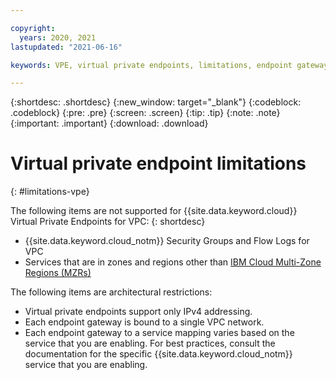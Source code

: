 ```yaml
---

copyright:
  years: 2020, 2021
lastupdated: "2021-06-16"

keywords: VPE, virtual private endpoints, limitations, endpoint gateway

---
```


{:shortdesc: .shortdesc}
{:new_window: target="_blank"}
{:codeblock: .codeblock}
{:pre: .pre}
{:screen: .screen}
{:tip: .tip}
{:note: .note}
{:important: .important}
{:download: .download}

# Virtual private endpoint limitations
{: #limitations-vpe}

The following items are not supported for {{site.data.keyword.cloud}} Virtual Private Endpoints for VPC:
{: shortdesc}

* {{site.data.keyword.cloud_notm}} Security Groups and Flow Logs for VPC 
* Services that are in zones and regions other than [IBM Cloud Multi-Zone Regions (MZRs)](/docs/overview?topic=overview-locations#mzr-table)

The following items are architectural restrictions:

* Virtual private endpoints support only IPv4 addressing.
* Each endpoint gateway is bound to a single VPC network.
* Each endpoint gateway to a service mapping varies based on the service that you are enabling. For best practices, consult the documentation for the specific {{site.data.keyword.cloud_notm}} service that you are enabling.
